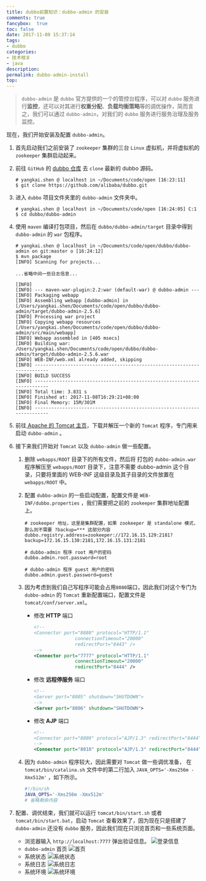 ```yaml
---
title: dubbo前置知识：dubbo-admin 的安装
comments: true
fancybox:  true
toc: false
date: 2017-11-08 15:37:14
tags:
- dubbo
categories:
- 技术相关
- java
description:
permalink: dubbo-admin-install
top:
---
```

> `dubbo-admin` 是 `dubbo` 官方提供的一个的管控台程序，可以对 `dubbo` 服务进行**监控**，还可以对其进行**权重分配**、**负载均衡策略**等的调优操作，简而言之，我们可以通过 `dubbo-admin`，对我们的 `dubbo` 服务进行服务治理及服务监控。

<!--more-->                                           

现在，我们开始安装及配置 `dubbo-admin`。

1. 首先启动我们之前安装了 `zookeeper` 集群的三台 `Linux` 虚拟机，并将虚拟机的 `zookeeper` 集群启动起来。

2. 前往 `GitHub` 的 [dubbo 仓库](https://github.com/alibaba/dubbo) 去 `clone` 最新的 dubbo 源码。

   ```shell
   # yangkai.shen @ localhost in ~/Documents/code/open [16:23:11]
   $ git clone https://github.com/alibaba/dubbo.git
   ```

3. 进入 `dubbo` 项目文件夹里的 `dubbo-admin` 文件夹中。

   ```shell
   # yangkai.shen @ localhost in ~/Documents/code/open [16:24:05] C:1
   $ cd dubbo/dubbo-admin
   ```

4. 使用 `maven` 编译打包项目，然后在 `dubbo/dubbo-admin/target` 目录中得到 `dubbo-admin` 的 `war` 包程序。

   ```shell
   # yangkai.shen @ localhost in ~/Documents/code/open/dubbo/dubbo-admin on git:master o [16:24:12]
   $ mvn package
   [INFO] Scanning for projects...

   ...省略中间一些日志信息...

   [INFO]
   [INFO] --- maven-war-plugin:2.2:war (default-war) @ dubbo-admin ---
   [INFO] Packaging webapp
   [INFO] Assembling webapp [dubbo-admin] in [/Users/yangkai.shen/Documents/code/open/dubbo/dubbo-admin/target/dubbo-admin-2.5.6]
   [INFO] Processing war project
   [INFO] Copying webapp resources [/Users/yangkai.shen/Documents/code/open/dubbo/dubbo-admin/src/main/webapp]
   [INFO] Webapp assembled in [405 msecs]
   [INFO] Building war: /Users/yangkai.shen/Documents/code/open/dubbo/dubbo-admin/target/dubbo-admin-2.5.6.war
   [INFO] WEB-INF/web.xml already added, skipping
   [INFO] ------------------------------------------------------------------------
   [INFO] BUILD SUCCESS
   [INFO] ------------------------------------------------------------------------
   [INFO] Total time: 3.831 s
   [INFO] Finished at: 2017-11-08T16:29:21+08:00
   [INFO] Final Memory: 15M/301M
   [INFO] ------------------------------------------------------------------------
   ```

5. 前往[ Apache 的 Tomcat 主页](https://tomcat.apache.org/download-90.cgi)，下载并解压一个新的 `Tomcat` 程序，专门用来启动 `dubbo-admin` 。

6. 接下来我们开始对 `Tomcat` 以及 `dubbo-admin` 做一些配置。

   1. 删除 `webapps/ROOT` 目录下的所有文件，然后将 打包的 `dubbo-admin.war` 程序解压至 `webapps/ROOT` 目录下，注意不需要 dubbo-admin 这个目录，只要将里面的 WEB-INF 这级目录及其子目录的文件放置在 `webapps/ROOT` 中。

   2. 配置 `dubbo-admin` 的一些启动配置，配置文件是 `WEB-INF/dubbo.properties` ，我们需要把之前的 `zookeeper` 集群地址配置上。

      ```properties
      # zookeeper 地址，这里是集群配置，如果 zookeeper 是 standalone 模式，那么则不需要 ?backup=*** 这部分内容
      dubbo.registry.address=zookeeper://172.16.15.129:2181?backup=172.16.15.130:2181,172.16.15.131:2181

      # dubbo-admin 程序 root 用户的密码
      dubbo.admin.root.password=root

      # dubbo-admin 程序 guest 用户的密码
      dubbo.admin.guest.password=guest
      ```

   3. 因为考虑到我们自己写程序可能会占用`8080`端口，因此我们对这个专门为 `dubbo-admin` 的 `Tomcat` 重新配置端口，配置文件是 `tomcat/conf/server.xml`。
      - 修改 **HTTP** 端口 
        ```xml
        <!--
        <Connector port="8080" protocol="HTTP/1.1"
                       connectionTimeout="20000"
                       redirectPort="8443" />
        -->
        <Connector port="7777" protocol="HTTP/1.1"
                       connectionTimeout="20000"
                       redirectPort="8444" />
        ```
      - 修改 **远程停服务** 端口 
        ```xml
        <!--
        <Server port="8005" shutdown="SHUTDOWN">
        -->
        <Server port="8006" shutdown="SHUTDOWN">
        ```
      - 修改 **AJP** 端口
        ```xml
        <!--
        <Connector port="8009" protocol="AJP/1.3" redirectPort="8444" /> 
        -->
        <Connector port="8010" protocol="AJP/1.3" redirectPort="8444" />  
        ```

   4. 因为 `dubbo-admin` 程序较大，因此需要对 `Tomcat` 做一些调优准备， 在 `tomcat/bin/catalina.sh` 文件中的第二行加入 `JAVA_OPTS='-Xms256m -Xmx512m'` ，如下所示。

      ```sh
      #!/bin/sh
      JAVA_OPTS='-Xms256m -Xmx512m'
      # 省略剩余内容
      ```

7. 配置、调优结束，我们就可以运行 `tomcat/bin/start.sh` 或者 `tomcat/bin/start.bat`，启动 `Tomcat` 查看效果了，因为现在只是搭建了 `dubbo-admin` 还没有 `dubbo` 服务，因此我们现在只浏览首页和一些系统页面。
   - 浏览器输入 `http://localhost:7777` 弹出验证信息。
     ![登录信息](http://oriqjordg.bkt.clouddn.com/2017-11-08-15101329196775.jpg)
   - `dubbo-admin` 首页
     ![首页](http://oriqjordg.bkt.clouddn.com/2017-11-08-15101329460942.jpg)
   - 系统状态
     ![系统状态](http://oriqjordg.bkt.clouddn.com/2017-11-08-15101329647345.jpg)
   - 系统日志
     ![系统日志](http://oriqjordg.bkt.clouddn.com/2017-11-08-15101329831583.jpg)
   - 系统环境
     ![系统环境](http://oriqjordg.bkt.clouddn.com/2017-11-08-15101329768536.jpg)